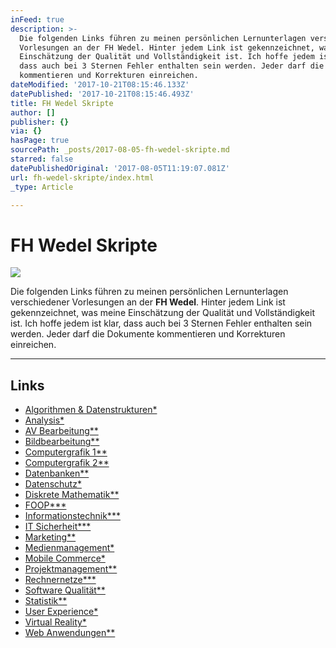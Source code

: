```yaml
---
inFeed: true
description: >-
  Die folgenden Links führen zu meinen persönlichen Lernunterlagen verschiedener
  Vorlesungen an der FH Wedel. Hinter jedem Link ist gekennzeichnet, was meine
  Einschätzung der Qualität und Vollständigkeit ist. Ich hoffe jedem ist klar,
  dass auch bei 3 Sternen Fehler enthalten sein werden. Jeder darf die Dokumente
  kommentieren und Korrekturen einreichen.
dateModified: '2017-10-21T08:15:46.133Z'
datePublished: '2017-10-21T08:15:46.493Z'
title: FH Wedel Skripte
author: []
publisher: {}
via: {}
hasPage: true
sourcePath: _posts/2017-08-05-fh-wedel-skripte.md
starred: false
datePublishedOriginal: '2017-08-05T11:19:07.081Z'
url: fh-wedel-skripte/index.html
_type: Article

---
```

# FH Wedel Skripte
![](https://the-grid-user-content.s3-us-west-2.amazonaws.com/3e59f748-ccf0-4802-a8ae-01cae04c466f.png)

Die folgenden Links führen zu meinen persönlichen Lernunterlagen verschiedener Vorlesungen an der **FH Wedel**. Hinter jedem Link ist gekennzeichnet, was meine Einschätzung der Qualität und Vollständigkeit ist. Ich hoffe jedem ist klar, dass auch bei 3 Sternen Fehler enthalten sein werden. Jeder darf die Dokumente kommentieren und Korrekturen einreichen.

---

## Links

* [Algorithmen & Datenstrukturen\*][0]
* [Analysis\*][1]
* [AV Bearbeitung\*\*][2]
* [Bildbearbeitung\*\*][3]
* [Computergrafik 1\*\*][4]
* [Computergrafik 2\*\*][5]
* [Datenbanken\*\*][6]
* [Datenschutz\*][7]
* [Diskrete Mathematik\*\*][8]
* [FOOP\*\*\*][9]
* [Informationstechnik\*\*\*][10]
* [IT Sicherheit\*\*\*][11]
* [Marketing\*\*][12]
* [Medienmanagement\*][13]
* [Mobile Commerce\*][14]
* [Projektmanagement\*\*][15]
* [Rechnernetze\*\*\*][16]
* [Software Qualität\*\*][17]
* [Statistik\*\*][18]
* [User Experience\*][19]
* [Virtual Reality\*][20]
* [Web Anwendungen\*\*][21]

[0]: https://docs.google.com/document/d/1sq3_C9cN61d_TipCudXKHwaDn7qKFmyEdIIA4ZiDC9I/edit?usp=sharing
[1]: https://docs.google.com/document/d/1_1Wsg3UUk4E0NyncIOKF2r7T57bEj6UK7UmFc0pESJ8/edit?usp=sharing
[2]: https://docs.google.com/document/d/1Vm9o8WFYcU9lCkKOmK41UCSUtTAEr0d57SzRqoTAIfE/edit?usp=sharing
[3]: https://docs.google.com/document/d/1YXnYj07ga1YybseQvB0Xql1WFyH93lsbJBeMJLGXzLA/edit?usp=sharing
[4]: https://docs.google.com/document/d/1JdXTAtzS9fRCpSZUzZs9weiiITZM0Odiy7oFqeDCdNk/edit?usp=sharing
[5]: https://docs.google.com/document/d/1zMtCHs5767TWA_BV0eKUMWfn1YKuHXKxs6MBWJFDQVg/edit?usp=sharing
[6]: https://docs.google.com/document/d/1nHMxjONIImb5dApKa8fyf16e2tSYnvlZEYbtvF2q4ng/edit?usp=sharing
[7]: https://docs.google.com/document/d/1RFncGLuAkazoAil0xdQPHiewl7KDXM_F1pvX77sK6SQ/edit?usp=sharing
[8]: https://docs.google.com/document/d/1v6RCASs9e8ZjK8OGHcXHlvR_DoyvdCQh-CNwJ9Ivhro/edit?usp=sharing
[9]: https://docs.google.com/document/d/1aLNHJo4Gw_wGYr4eRnziK0SLOejhf5pRNFp3GN73Utc/edit?usp=sharing
[10]: https://docs.google.com/document/d/1U39j2xp0qWl_7Ff_zELU50z3O9ZrmnK87dZyVs0_iYc/edit?usp=sharing
[11]: https://docs.google.com/document/d/1QDHvkRmQWaz9b_9gwtP1392gqLyE7J9ompR9e49-H9k/edit?usp=sharing
[12]: https://docs.google.com/document/d/1rhSMMspvbZR3YOUnkRaXFWNSmM_GYFsuihh5UIUIT-w/edit?usp=sharing
[13]: https://docs.google.com/document/d/19DPOEYl9msKk-Pn5ZLorwAdq_ouMKldKI8g3yocPeSc/edit?usp=sharing
[14]: https://docs.google.com/document/d/12pFlMlpznI4TNAJ99ygBjHXHjZzUABKM815Zp8kyjpA/edit?usp=sharing
[15]: https://docs.google.com/document/d/1MV0a08_XoLeyBlSlx1_KNrqNJXndybF6QdBrEZvC4Kc/edit?usp=sharing
[16]: https://docs.google.com/document/d/1MabcOyUN227yXamkq-SPl3cNaPPFLtbeJbvj66_I8io/edit?usp=sharing
[17]: https://docs.google.com/document/d/1eemLaB9qxFaexG-x9tx3e8YeKPcFPAm7IO6sxCWkmVc/edit?usp=sharing
[18]: https://docs.google.com/document/d/1dbo-tmqTmabUOHdEpq1MHUjc7viWLwY98GoQ4Y6Rsso/edit?usp=sharing
[19]: https://docs.google.com/document/d/1TJIUvXOSMAWqC8jS-NKc5vkN9SiJuMrcZSBaJcAiQNw/edit?usp=sharing
[20]: https://docs.google.com/document/d/1PnKQ0-TLRLMOEQHRrydbPWRIi_HQz4WPQIvMGzzsx9I/edit?usp=sharing
[21]: https://docs.google.com/document/d/1JDrfnYYX4972MQP_3m-u-qaACZygzJvPXPExVgl5MiE/edit?usp=sharing